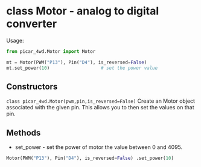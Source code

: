 # class Motor - analog to digital converter

Usage:
```python
from picar_4wd.Motor import Motor

mt = Motor(PWM("P13"), Pin("D4"), is_reversed=False)                    # create a Motor object from a Pin object and a PWM object
mt.set_power(10)                   # set the power value
```
## Constructors
```class picar_4wd.Motor(pwm,pin,is_reversed=False)```
Create an Motor object associated with the given pin. This allows you to then set the values on that pin.

## Methods
- set_power - set the power of motor the value between 0 and 4095.
```python
Motor(PWM("P13"), Pin("D4"), is_reversed=False) .set_power(10)
```